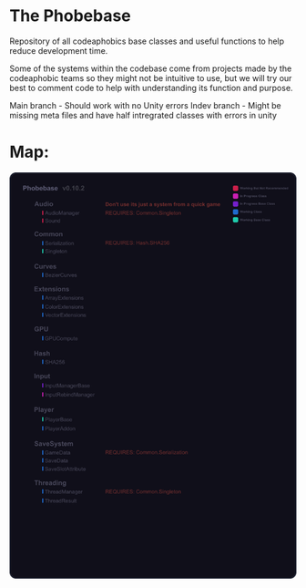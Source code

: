 # The Phobebase

Repository of all codeaphobics base classes and useful functions to help reduce development time.

Some of the systems within the codebase come from projects made by the codeaphobic teams so they might not be intuitive to use, but we will try our best to comment code to help with understanding its function and purpose.

Main branch - Should work with no Unity errors
Indev branch - Might be missing meta files and have half intregrated classes with errors in unity

# Map:

![alt text](https://github.com/Codeaphobic/Phobebase/blob/main/Extras/Map/The-Phobebase-Map.png?raw=true)
